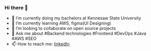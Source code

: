 ### Hi there 👋

- 🔭 I’m currently doing my bachelors at Kennesaw State University
- 🌱 I’m currently learning AWS, figma(UI Designing)
- 👯 I’m looking to collaborate on open source projects
- 💬 Ask me about #Backend technologies #Frontend #DevOps #Java #AWS #SEO
- 📫 How to reach me: [linkedIn](https://www.linkedin.com/in/abby-bega/)
